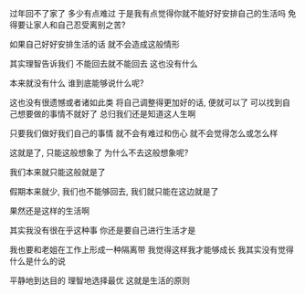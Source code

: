 过年回不了家了
多少有点难过
于是我有点觉得你就不能好好安排自己的生活吗
免得要让家人和自己忍受离别之苦?

如果自己好好安排生活的话
就不会造成这般情形

其实理智告诉我们
不能回去就不能回去
这也没有什么

本来就没有什么
谁到底能够说什么呢?

这也没有很遗憾或者诸如此类
将自己调整得更加好的话, 
便就可以了
可以找到自己想要做的事情不就好了
总归我们还是知道这人生啊

只要我们做好我们自己的事情
就不会有难过和伤心
就不会觉得怎么或怎么样

这就是了, 只能这般想象了
为什么不去这般想象呢?

我们本来就只能这般就是了

假期本来就少, 我们也不能够回去,
我们就只能在这边就是了

果然还是这样的生活啊

其实我没有很在乎这种事
你还是要自己进行生活才是

我也要和老姐在工作上形成一种隔离带
我觉得这样我才能够成长
我其实没有觉得什么是什么的说

平静地到达目的
理智地选择最优
这就是生活的原则
